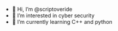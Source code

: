 - 👋 Hi, I’m @scriptoveride
- 👀 I’m interested in cyber security
- 🌱 I’m currently learning C++ and python


<!---
scriptoveride/scriptoveride is a ✨ special ✨ repository because its `README.md` (this file) appears on your GitHub profile.
You can click the Preview link to take a look at your changes.
--->
